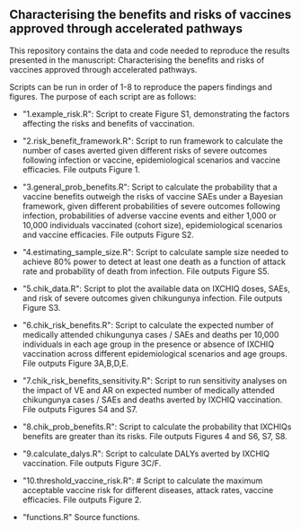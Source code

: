## Characterising the benefits and risks of vaccines approved through accelerated pathways

This repository contains the data and code needed to reproduce the results presented in the manuscript: Characterising the benefits and risks of vaccines approved through accelerated pathways.


Scripts can be run in order of 1-8 to reproduce the papers findings and figures. The purpose of each script are as follows: 

* "1.example_risk.R": Script to create Figure S1, demonstrating the factors affecting the risks and benefits of vaccination. 
* "2.risk_benefit_framework.R": Script to run framework to calculate the number of cases averted given different risks of severe outcomes following infection or vaccine, epidemiological scenarios and vaccine efficacies. File outputs Figure 1. 
* "3.general_prob_benefits.R": Script to calculate the probability that a vaccine benefits outweigh the risks of vaccine SAEs under a Bayesian framework, given different probabilities of severe outcomes following infection, probabilities of adverse vaccine events and either 1,000 or 10,000 individuals vaccinated (cohort size), epidemiological scenarios and vaccine efficacies. File outputs Figure S2. 
* "4.estimating_sample_size.R": Script to calculate sample size needed to achieve 80% power to detect at least one death as a function of attack rate and probability of death from infection. File outputs Figure S5. 
* "5.chik_data.R": Script to plot the available data on IXCHIQ doses, SAEs, and risk of severe outcomes given chikungunya infection. File outputs Figure S3. 
* "6.chik_risk_benefits.R": Script to calculate the expected number of medically attended chikungunya cases / SAEs and deaths per 10,000 individuals in each age group in the presence or absence of IXCHIQ vaccination across different epidemiological scenarios and age groups. File outputs Figure 3A,B,D,E.
* "7.chik_risk_benefits_sensitivity.R": Script to run sensitivity analyses on the impact of VE and AR on expected number of medically attended chikungunya cases / SAEs and deaths averted by IXCHIQ vaccination. File outputs Figures S4 and S7. 
* "8.chik_prob_benefits.R": Script to calculate the probability that IXCHIQs benefits are greater than its risks. File outputs Figures 4 and S6, S7, S8. 
* "9.calculate_dalys.R": Script to calculate DALYs averted by IXCHIQ vaccination. File outputs Figure 3C/F.
* "10.threshold_vaccine_risk.R": # Script to calculate the maximum acceptable vaccine risk for different diseases, attack rates, vaccine efficacies. File outputs Figure 2.

* "functions.R" Source functions. 